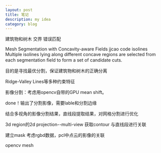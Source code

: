 ```yaml
---
layout: post
title: 笔记
description: my idea
category: blog
---
```


 

建筑物和树木 交界 错误匹配

Mesh Segmentation with Concavity-aware Fields
jjcao code
isolines
Multiple isolines lying along different concave regions
are selected from each segmentation ﬁeld to form a set
of candidate cuts.




目的是寻找最优分割，保证建筑物和树木的正确分离

Ridge-Valley Lines等多种约束特征


影像分割：考虑用opencv自带的GPU mean shift。

done！输出了分割影像，需要lable和分割边缘

结合多视角的影像分割结果，直线段提取结果，对网格分割进行优化


3d region的2d projection--multi-view
获取contour
与直线段进行关联

建立mask
考虑rgbd数据，pcl中点云的影像的关联

opencv mesh
